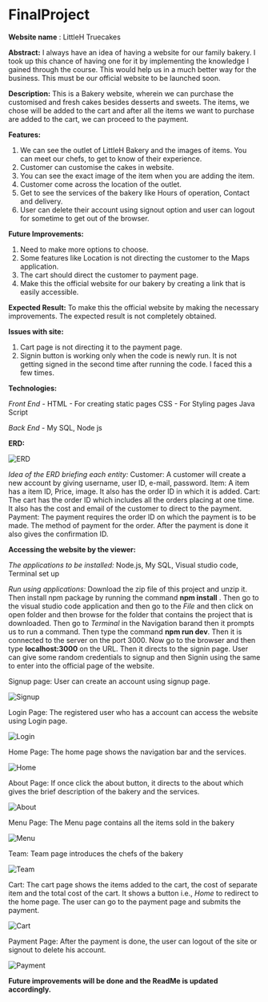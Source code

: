# FinalProject
**Website name** : LittleH Truecakes

**Abstract:**
I always have an idea of having a website for our family bakery. I took up this chance of having one for it by implementing the knowledge I gained through the course. This would help us in a much better way for the business. This must be our official website to be launched soon.

**Description:** 
This is a Bakery website, wherein we can purchase the customised and fresh cakes besides desserts and sweets. The items, we chose will be added to the cart and after all the items we want to purchase are added to the cart, we can proceed to the payment.

**Features:**
1) We can see the outlet of LittleH Bakery and the images of items. You can meet our chefs, to get to know of their experience. 
2) Customer can customise the cakes in website.
3) You can see the exact image of the item when you are adding the item.
4) Customer come across the location of the outlet.
5) Get to see the services of the bakery like Hours of operation, Contact and delivery.
6) User can delete their account using signout option and user can logout for sometime to get out of the browser.

**Future Improvements:**
1) Need to make more options to choose.
2) Some features like Location is not directing the customer to the Maps application.
3) The cart should direct the customer to payment page.
4) Make this the official website for our bakery by creating a link that is easily accessible.

**Expected Result:**
To make this the official website by making the necessary improvements. The expected result is not completely obtained.

**Issues with site:**
1) Cart page is not directing it to the payment page. 
2) Signin button is working only when the code is newly run. It is not getting signed in the second time after running the code. I faced this a few times.

**Technologies:**

*Front End -*
HTML - For creating static pages
CSS - For Styling pages
Java Script

*Back End -*
My SQL, Node js


**ERD:**

![ERD](https://user-images.githubusercontent.com/103952756/168943947-b2c23ada-8803-4e9e-a17d-5f36f885c8ab.png)

*Idea of the ERD briefing each entity:*
Customer: 
A customer will create a new account by giving username, user ID, e-mail, password.
Item:
A item has a item ID, Price, image. It also has the order ID in which it is added.
Cart:
The cart has the order ID which includes all the orders placing at one time. It also has the cost and email of the customer to direct to the payment.
Payment:
The payment requires the order ID on which the payment is to be made. The method of payment for the order. After the payment is done it also gives the confirmation ID.


**Accessing the website by the viewer:**

*The applications to be installed:*
Node.js, My SQL, Visual studio code, Terminal set up

*Run using applications:*
Download the zip file of this project and unzip it. Then install npm package by running the command **npm install** . Then go to the visual studio code application and then go to the *File* and then click on open folder and then browse for the folder that contains the project that is downloaded. Then go to *Terminal* in the Navigation barand then it prompts us to run a command. Then type the command **npm run dev**. Then it is connected to the server on the port 3000. Now go to the browser and then type **localhost:3000** on the URL. Then it directs to the signin page. User can give some random credentials to signup and then Signin using the same to enter into the official page of the website.

Signup page: User can create an account using signup page.

![Signup](https://user-images.githubusercontent.com/103952756/168948694-ad022fd8-5995-47da-8f54-49a8ed1f4944.png)

Login Page: The registered user who has a account can access the website using Login page.

![Login](https://user-images.githubusercontent.com/103952756/168948724-63dd7873-c0df-43fb-9da1-7a6300e5e97f.png)

Home Page: The home page shows the navigation bar and the services.

![Home](https://user-images.githubusercontent.com/103952756/168948765-08144f23-634f-4ddd-ac6c-da2e74575eaf.png)

About Page: If once click the about button, it directs to the about which gives the brief description of the bakery and the services.

![About](https://user-images.githubusercontent.com/103952756/168948813-ed87cce0-0e1a-45ff-90b7-1b98e2f6e927.png)

Menu Page: The Menu page contains all the items sold in the bakery

![Menu](https://user-images.githubusercontent.com/103952756/168948852-482663b2-26b8-4f1f-b2f8-754a0413b3ab.png)

Team: Team page introduces the chefs of the bakery 

![Team](https://user-images.githubusercontent.com/103952756/168948876-7028826a-626d-47a2-8cbb-a52b472088de.png)

Cart: The cart page shows the items added to the cart, the cost of separate item and the total cost of the cart. It shows a button i.e., *Home* to redirect to the home page. The user can go to the payment page and submits the payment.

![Cart](https://user-images.githubusercontent.com/103952756/168948907-e73cae16-4227-4d97-b935-a1095db81897.png)

Payment Page: After the payment is done, the user can logout of the site or signout to delete his account.

![Payment](https://user-images.githubusercontent.com/103952756/168948941-22b2919f-f002-4402-a2ea-0bb2e612c62e.png)


**Future improvements will be done and the ReadMe is updated accordingly.**

